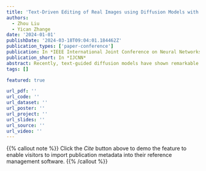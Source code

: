 ```yaml
---
title: 'Text-Driven Editing of Real Images using Diffusion Models with Error Corrector'
authors:
  - Zhou Liu
  - Yican Zhange
date: '2024-01-01'
publishDate: '2024-03-18T09:04:01.184462Z'
publication_types: ['paper-conference']
publication: In *IEEE International Joint Conference on Neural Networks*
publication_short: In *IJCNN*
abstract: Recently, text-guided diffusion models have shown remarkable effectiveness in image editing. However, there is still substantial room for improvement in editing real images outside the model's domain. Firstly, addressing OOD (out-of-domain) issues typically requires an extended training process to achieve knowledge embedding. Secondly, achieving high-fidelity edits in localized areas of real images while maintaining background consistency poses a considerable challenge. Therefore, we propose an innovative text-driven framework for real image editing that requires no masking or fine-tuning.Our method excels in several aspects. Firstly, we adopt an intuitive text-driven editing method without the need for additional information. Secondly, by freezing the diffusion model and training only an error corrector, we address the issue of cumulative error during the inversion process, preserving the rich prior knowledge of the diffusion model and avoiding catastrophic forgetting. Lastly, we introduce a single-step linear optimization algorithm to reduce the training cost in the early stages of editing.The experimental results indicate that our method surpasses other latest approaches on multiple metrics, and qualitative comparisons demonstrate outstanding fidelity and controllability in our editing results. This provides an efficient and powerful solution for text-driven real-image editing. You can find our code here.
tags: []

featured: true

url_pdf: ''
url_code: ''
url_dataset: ''
url_poster: ''
url_project: ''
url_slides: ''
url_source: ''
url_video: ''
---
```

{{% callout note %}}
Click the _Cite_ button above to demo the feature to enable visitors to import publication metadata into their reference management software.
{{% /callout %}}

<!-- {{% callout note %}}
Create your slides in Markdown - click the _Slides_ button to check out the example.
{{% /callout %}}

Add the publication's **full text** or **supplementary notes** here. You can use rich formatting such as including [code, math, and images](https://docs.hugoblox.com/content/writing-markdown-latex/). -->